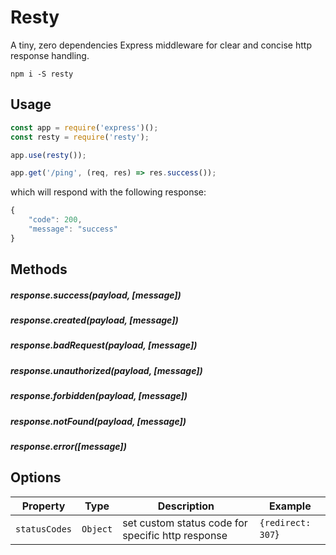 # Resty

A tiny, zero dependencies Express middleware for clear and concise http response handling.

```
npm i -S resty
```

## Usage


```js
const app = require('express')();
const resty = require('resty');

app.use(resty());

app.get('/ping', (req, res) => res.success());
```

which will respond with the following response:

```js
{
    "code": 200,
    "message": "success"
}
```
## Methods

##### response.success(payload, [message])
##### response.created(payload, [message])
##### response.badRequest(payload, [message])
##### response.unauthorized(payload, [message])
##### response.forbidden(payload, [message])
##### response.notFound(payload, [message])
##### response.error([message])

## Options

| Property | Type | Description | Example |
|----------|----------|----------|--------------------|
| `statusCodes` | `Object` | set custom status code for specific http response | `{redirect: 307`} |
